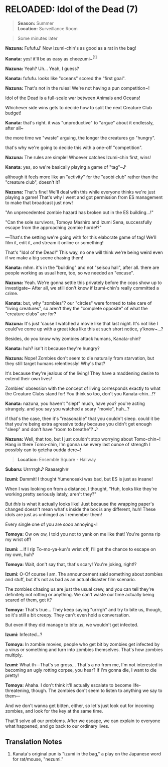 # RELOADED: Idol of the Dead (7)

> **Season:** Summer<br>
> **Location:** Surveillance Room

> Some minutes later

**Nazuna:** Fufufu♪ Now Izumi-chin's as good as a rat in the bag!

**Kanata:** yes! it'll be as easy as cheezumi~<sup>[1]</sup>

**Nazuna:** Yeah? Uh... Yeah, I guess?

**Kanata:** fufufu. looks like "oceans" scored the "first goal".

**Nazuna:** That's not in the rules! We're not having a pun competition~!

Idol of the Dead is a full-scale war between Animals and Oceans!

Whichever side wins gets to decide how to split the next Creature Club budget!

**Kanata:** that's right. it was "unproductive" to "argue" about it endlessly, after all~

the more time we "waste" arguing, the longer the creatures go "hungry".

that's why we're going to decide this with a one-off "competition".

**Nazuna:** The rules are simple! Whoever catches Izumi-chin first, wins!

**Kanata:** yes, so we're basically playing a game of "tag"~♪

although it feels more like an "activity" for the "asobi club" rather than the "creature club", doesn't it?

**Nazuna:** That's fine! We'll deal with this while everyone thinks we're just playing a game! That's why I went and got permission from ES management to make that broadcast just now!

"An unprecedented zombie hazard has broken out in the ES building...!"

"Can the sole survivors, Tomoya Mashiro and Izumi Sena, successfully escape from the approaching zombie horde!?"

—That's the setting we're going with for this elaborate game of tag! We'll film it, edit it, and stream it online or something!

That's "Idol of the Dead!" This way, no one will think we're being weird even if we make a big scene chasing them!

**Kanata:** mhm. it's in the "building" and not "seisou hall", after all. there are people working as usual here, too, so we needed an "excuse".

**Nazuna:** Yeah. We're gonna settle this privately before the cops show up to investigate~ After all, we still don't know if Izumi-chin's really committed a crime.

**Kanata:** but, why "zombies"? our "circles" were formed to take care of "living creatures", so aren't they the "complete opposite" of what the "creature clubs" are for?

**Nazuna:** It's just 'cause I watched a movie like that last night. It's not like I could've come up with a great idea like this at such short notice, y'know~...?

Besides, do you know why zombies attack humans, Kanata-chin?

**Kanata:** huh? isn't it because they're hungry?

**Nazuna:** Nope! Zombies don't seem to die naturally from starvation, but they still target humans relentlessly! Why's that?

It's because they're jealous of the living! They have a maddening desire to extend their own lives!

Zombies' obsession with the concept of living corresponds exactly to what the Creature Clubs stand for! You think so too, don't you Kanata-chin...!?

**Kanata:** nazuna, you haven't "slept" much, have you? you're acting strangely. and you say you watched a scary "movie", huh...?

if that's the case, then it's "reasonable" that you couldn't sleep. could it be that you're being extra agressive today because you didn't get enough "sleep" and don't have "room to breathe"? ♪

**Nazuna:** Well, that too, but I just couldn't stop worrying about Tomo-chin~! Hang in there Tomo-chin, I'm gonna use every last ounce of strength I possibly can to getcha oudda dere~!

> **Location:** Ensemble Square - Hallway

**Subaru:** Urrrrrgh♪ Raaaargh☆

**Izumi:** Dammit! I thought Yumenosaki was bad, but ES is just as insane!

When I was looking on from a distance, I thought, "Huh, looks like they're working pretty seriously lately, aren't they?"

But *this* is what it actually looks like! Just because the wrapping paper's changed doesn't mean what's inside the box is any different, huh! These idols are just as unhinged as I remember them!

Every single one of you are *sooo* annoying~!

**Tomoya:** Ow ow ow, I told you not to yank on me like that! You're gonna rip my wrist off!

**Izumi:** ...If I rip To-mo-ya-kun's wrist off, I'll get the chance to escape on my own, huh?

**Tomoya:** Wait, don't say that, that's scary! You're joking, right!?

**Izumi:** O-Of course I am. The announcement said something about zombies and stuff, but it's not as bad as an actual disaster film scenario.

The zombies chasing us are just the usual crew, and you can tell they're definitely not rotting or anything. We can't waste our time actually being scared of them, got it?

**Tomoya:** That's true... They keep saying "urrrgh" and try to bite us, though, so it's still a bit creepy. They can't even hold a conversation.

But even if they did manage to bite us, we wouldn't get infected.

**Izumi:** Infected...?

**Tomoya:** In zombie movies, people who get bit by zombies get infected by a virus or something and turn into zombies themselves. That's how zombies multiply.

**Izumi:** What th—That's so gross... That's a no from me, I'm not interested in becoming an ugly rotting corpse, you hear? If I'm gonna die, I want to die pretty!

**Tomoya:** Ahaha. I don't think it'll actually escalate to become life-threatening, though. The zombies don't seem to listen to anything we say to them—

And we don't wanna get bitten, either, so let's just look out for incoming zombies, and look for the key at the same time.

That'll solve all our problems. After we escape, we can explain to everyone what happened, and go back to our ordinary lives.

## Translation Notes

1. Kanata's original pun is "izumi in the bag," a play on the Japanese word for rat/mouse, "nezumi."
